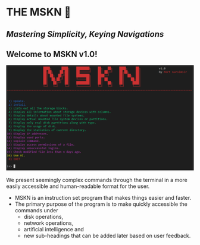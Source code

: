 # THE MSKN 🚀
## _Mastering Simplicity, Keying Navigations_
## Welcome to MSKN v1.0!

![](https://github.com/MertGursimsir/mskn/blob/main/MEDIA/image.png)

We present seemingly complex commands through the terminal in a more easily accessible and human-readable format for the user.

 - MSKN is an instruction set program that makes things easier and faster. 
 - The primary purpose of the program is to make quickly accessible the commands under 
     - disk operations, 
     - network operations, 
     - artificial intelligence and 
     - new sub-headings that can be added later based on user feedback.

